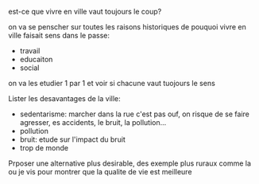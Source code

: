 est-ce que vivre en ville vaut toujours le coup?

on va se penscher sur toutes les raisons historiques de pouquoi vivre en ville faisait sens dans le passe:
- travail
- educaiton
- social




on va les etudier 1 par 1 et voir si chacune vaut tuojours le sens


Lister les desavantages de la ville:
- sedentarisme: marcher dans la rue c'est pas ouf, on risque de se faire agresser, es accidents, le bruit, la pollution...
- pollution
- bruit: etude sur l'impact du bruit
- trop de monde


Prposer une alternative plus desirable, des exemple plus ruraux comme la ou je vis pour montrer que la qualite de vie est meilleure
